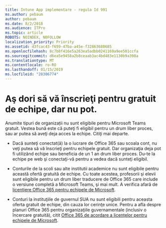 ```yaml
---
title: Intune App implementare - regula Id 991
ms.author: pebaum
author: pebaum
ms.date: 8/2/2018
ms.audience: ITPro
ms.topic: article
ROBOTS: NOINDEX, NOFOLLOW
localization_priority: Priority
ms.assetid: d3fcac43-f659-47ba-a45e-f32863680685
ms.openlocfilehash: 8c7b8f416e5a263ea5adbb0241169a9ee501ccfa
ms.sourcegitcommit: d6ea5e9458a2b8ceaab3ac4bd483e1130b9a398a
ms.translationtype: MT
ms.contentlocale: ro-RO
ms.lasthandoff: 01/15/2019
ms.locfileid: "28306774"
---
```

# <a name="id-like-to-sign-up-for-teams-free-but-i-cant"></a>Aş dori să vă înscrieţi pentru gratuit de echipe, dar nu pot.

Anumite tipuri de organizații nu sunt eligibile pentru Microsoft Teams gratuit. Vestea bună este că puteţi fi eligibil pentru un drum liber proces, sau ar putea să aveţi deja acces la echipe. Citiţi mai departe.
  
- Dacă sunteţi conectat(ă) la o lucrare de Office 365 sau scoala cont, nu veţi putea să vă înscrieţi pentru echipele gratuit. Dar organizaţia deja pot fi utilizând echipe sau beneficia de un 1 an drum liber proces. Du-te la echipe pe web şi conectaţi-vă pentru a vedea dacă sunteţi eligibil.
    
- Conturile de la scoli sau alte institutii academice nu sunt eligibile pentru această ofertă gratuită de echipe. Cu toate acestea, profesorii şi elevii sunt eligibile pentru un drum liber traducere de Office 365 care include o versiune completă a Microsoft Teams, şi mai mult. A verifica afară de [licenţiere Office 365 pentru echipele de Microsoft](https://docs.microsoft.com/microsoftteams/office-365-licensing).
    
- Conturi la instituţiile de guvernul SUA nu sunt eligibili pentru aceasta oferta gratuit de echipe, din cauza lor cerinţe unice. Pentru a afla despre planuri Office 365 pentru organizaţiile guvernamentale (inclusiv o încercare gratuită), citit [Office 365 de acordare a licenţelor pentru echipele de Microsoft](https://docs.microsoft.com/microsoftteams/office-365-licensing).
    

